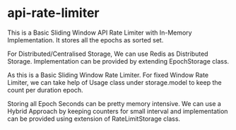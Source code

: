# api-rate-limiter

This is a Basic Sliding Window API Rate Limiter with In-Memory Implementation.
It stores all the epochs as sorted set.

For Distributed/Centralised Storage, We can use Redis as Distributed Storage.
Implementation can be provided by extending EpochStorage class.

As this is a Basic Sliding Window Rate Limiter.
For fixed Window Rate Limiter, we can take help of Usage class under storage.model to keep the count per duration epoch.

Storing all Epoch Seconds can be pretty memory intensive. We can use a Hybrid Approach by keeping counters for small interval
and implementation can be provided using extension of RateLimitStorage class.
